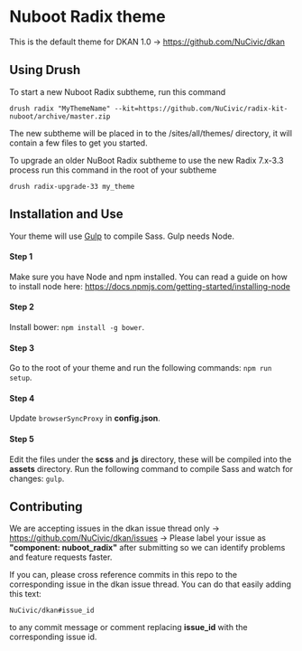 # Nuboot Radix theme

This is the default theme for DKAN 1.0 -> https://github.com/NuCivic/dkan

## Using Drush
To start a new Nuboot Radix subtheme, run this command

```drush radix "MyThemeName" --kit=https://github.com/NuCivic/radix-kit-nuboot/archive/master.zip```

The new subtheme will be placed in to the /sites/all/themes/ directory, it will contain a few  files to get you started.


To upgrade an older NuBoot Radix subtheme to use the new Radix 7.x-3.3 process run this command in the root of your subtheme

```drush radix-upgrade-33 my_theme```

## Installation and Use

Your theme will use [Gulp](http://gulpjs.com) to compile Sass. Gulp needs Node.

#### Step 1
Make sure you have Node and npm installed. 
You can read a guide on how to install node here: https://docs.npmjs.com/getting-started/installing-node

#### Step 2
Install bower: `npm install -g bower`.

#### Step 3
Go to the root of your theme and run the following commands: `npm run setup`.

#### Step 4
Update `browserSyncProxy` in **config.json**.

#### Step 5
Edit the files under the **scss** and **js** directory, these will be compiled into the **assets** directory.
Run the following command to compile Sass and watch for changes: `gulp`.



## Contributing

We are accepting issues in the dkan issue thread only -> https://github.com/NuCivic/dkan/issues -> Please label your issue as **"component: nuboot_radix"** after submitting so we can identify problems and feature requests faster.

If you can, please cross reference commits in this repo to the corresponding issue in the dkan issue thread. You can do that easily adding this text:

```
NuCivic/dkan#issue_id
``` 

to any commit message or comment replacing **issue_id** with the corresponding issue id.
